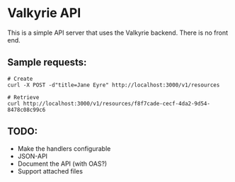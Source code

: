 # Valkyrie API

This is a simple API server that uses the Valkyrie backend. There is no front end.

## Sample requests:

```
# Create
curl -X POST -d"title=Jane Eyre" http://localhost:3000/v1/resources

# Retrieve
curl http://localhost:3000/v1/resources/f8f7cade-cecf-4da2-9d54-8478c08c99c6
```

## TODO:

* Make the handlers configurable
* JSON-API
* Document the API (with OAS?)
* Support attached files
